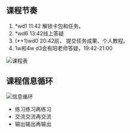 ## 课程节奏

1. \*wd1 11:42 解锁卡包和任务。
2. \*wd6 13:42线上答疑
3. (\*+1)wd0 20:42前， 提交任务成果、个人教程。
4. 1w和4w d3会有阳老师答疑，19:42-21:00

![课程表](https://static.openmindclub.com/openmindclub/2018-10-01-PicIA002Timetable.png)

## 课程信息循环
![信息循环](https://user-images.githubusercontent.com/24438878/38776695-a002be38-40cd-11e8-9db5-70cb534bf8ec.png)

- 练习练习再练习
- 交流交流再交流
- 输出输出再输出

